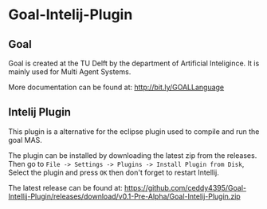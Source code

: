 # Goal-Intelij-Plugin

## Goal
Goal is created at the TU Delft by the department of Artificial Inteligince. It is mainly used for Multi Agent Systems.

More documentation can be found at: http://bit.ly/GOALLanguage 

## Intelij Plugin
This plugin is a alternative for the eclipse plugin used to compile and run the goal MAS. 

The plugin can be installed by downloading the latest zip from the releases. 
Then go to ``File -> Settings -> Plugins -> Install Plugin from Disk``, Select the plugin and press 
``OK`` then don't forget to restart Intellij.

The latest release can be found at: https://github.com/ceddy4395/Goal-Intellij-Plugin/releases/download/v0.1-Pre-Alpha/Goal-Intelij-Plugin.zip
